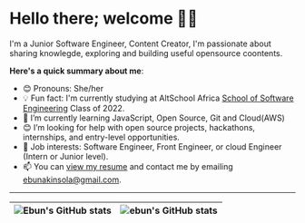 # Hello there; welcome 👋🏾


I'm a Junior Software Engineer, Content Creator, I'm passionate about sharing knowlegde, exploring and building useful opensource coontents.

**Here's a quick summary about me**:

- 😊 Pronouns: She/her
- 💡 Fun fact: I'm currently studying at AltSchool Africa [School of Software Engineering](https://altschoolafrica.com/schools/engineering) Class of 2022.
- 🌱 I’m currently learning JavaScript, Open Source, Git and Cloud(AWS)
- 😊 I’m looking for help with open source projects, hackathons, internships, and entry-level opportunities.
- 💼 Job interests: Software Engineer, Front Engineer, or cloud Engineer (Intern or Junior level).
- 📫 You can [view my resume](#) and contact me by emailing ebunakinsola@gmail.com.

---

| <img align="center" src="https://github-readme-stats.vercel.app/api?username=ebunakinsola&show_icons=true&include_all_commits=true&hide_border=true" alt="Ebun's GitHub stats" /> | <img align="center" src="https://github-readme-stats.vercel.app/api/top-langs/?username=ebunakinsola&langs_count=8&layout=compact&hide_border=true" alt="ebun's GitHub stats" /> |
| ------------- | ------------- |
